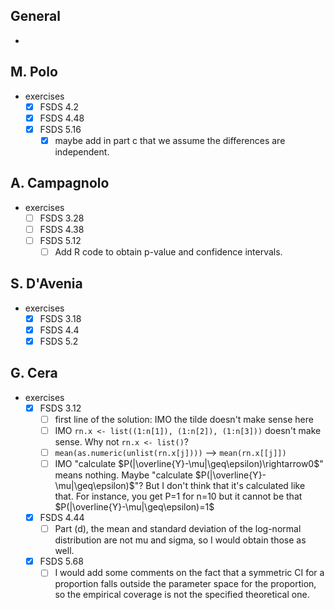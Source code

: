## General

* 

## M. Polo

* exercises
  * [x] FSDS 4.2
  * [x] FSDS 4.48
  * [x] FSDS 5.16
    * [x] maybe add in part c that we assume the differences are independent.

## A. Campagnolo

* exercises
  * [ ] FSDS 3.28
  * [ ] FSDS 4.38
  * [ ] FSDS 5.12 
    * [ ] Add R code to obtain p-value and confidence intervals.

## S. D'Avenia

* exercises
  * [x] FSDS 3.18
  * [x] FSDS 4.4
  * [x] FSDS 5.2

## G. Cera

* exercises
  * [x] FSDS 3.12
    * [ ] first line of the solution: IMO the tilde doesn't make sense here
    * [ ] IMO `rn.x <- list((1:n[1]), (1:n[2]), (1:n[3]))` doesn't make sense. Why not `rn.x <- list()`?
    * [ ] `mean(as.numeric(unlist(rn.x[j])))` --> `mean(rn.x[[j]])`
    * [ ] IMO "calculate $P(|\overline{Y}-\mu|\geq\epsilon)\rightarrow0$" means nothing. Maybe "calculate $P(|\overline{Y}-\mu|\geq\epsilon)$"? But I don't think that it's calculated like that. For instance, you get P=1 for n=10 but it cannot be that $P(|\overline{Y}-\mu|\geq\epsilon)=1$
  * [x] FSDS 4.44
    * [ ] Part (d), the mean and standard deviation of the log-normal distribution are not mu and sigma, so I would obtain those as well.
  * [x] FSDS 5.68
    * [ ] I would add some comments on the fact that a symmetric CI for a proportion falls outside the parameter space for the proportion, so the empirical coverage is not the specified theoretical one.
